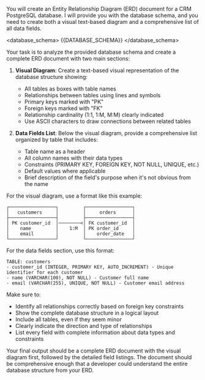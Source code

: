 You will create an Entity Relationship Diagram (ERD) document for a CRM PostgreSQL database. I will provide you with the database schema, and you need to create both a visual text-based diagram and a comprehensive list of all data fields.

<database_schema>
{{DATABASE_SCHEMA}}
</database_schema>

Your task is to analyze the provided database schema and create a complete ERD document with two main sections:

1. **Visual Diagram**: Create a text-based visual representation of the database structure showing:
   - All tables as boxes with table names
   - Relationships between tables using lines and symbols
   - Primary keys marked with "PK"
   - Foreign keys marked with "FK" 
   - Relationship cardinality (1:1, 1:M, M:M) clearly indicated
   - Use ASCII characters to draw connections between related tables

2. **Data Fields List**: Below the visual diagram, provide a comprehensive list organized by table that includes:
   - Table name as a header
   - All column names with their data types
   - Constraints (PRIMARY KEY, FOREIGN KEY, NOT NULL, UNIQUE, etc.)
   - Default values where applicable
   - Brief description of the field's purpose when it's not obvious from the name

For the visual diagram, use a format like this example:
```
┌─────────────────┐         ┌─────────────────┐
│   customers     │         │     orders      │
├─────────────────┤         ├─────────────────┤
│ PK customer_id  │────────<│ FK customer_id  │
│    name         │    1:M  │ PK order_id     │
│    email        │         │    order_date   │
└─────────────────┘         └─────────────────┘
```

For the data fields section, use this format:
```
TABLE: customers
- customer_id (INTEGER, PRIMARY KEY, AUTO_INCREMENT) - Unique identifier for each customer
- name (VARCHAR(100), NOT NULL) - Customer full name
- email (VARCHAR(255), UNIQUE, NOT NULL) - Customer email address
```

Make sure to:
- Identify all relationships correctly based on foreign key constraints
- Show the complete database structure in a logical layout
- Include all tables, even if they seem minor
- Clearly indicate the direction and type of relationships
- List every field with complete information about data types and constraints

Your final output should be a complete ERD document with the visual diagram first, followed by the detailed field listings. The document should be comprehensive enough that a developer could understand the entire database structure from your ERD.